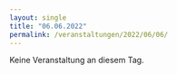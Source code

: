 ```yaml
---
layout: single
title: "06.06.2022"
permalink: /veranstaltungen/2022/06/06/
---
```


Keine Veranstaltung an diesem Tag.
